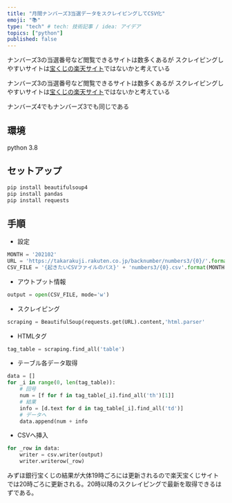 ```yaml
---
title: "月間ナンバーズ3当選データをスクレイピングしてCSV化"
emoji: "📚"
type: "tech" # tech: 技術記事 / idea: アイデア
topics: ["python"]
published: false
---
```



ナンバーズ3の当選番号など閲覧できるサイトは数多くあるが
スクレイピングしやすいサイトは[宝くじの楽天サイト](https://takarakuji.rakuten.co.jp/)ではないかと考えている

ナンバーズ3の当選番号など閲覧できるサイトは数多くあるが
スクレイピングしやすいサイトは[宝くじの楽天サイト](https://takarakuji.rakuten.co.jp/)ではないかと考えている

ナンバーズ4でもナンバーズ3でも同じである

## 環境

python 3.8

## セットアップ

```bash
pip install beautifulsoup4
pip install pandas
pip install requests
```

## 手順

- 設定

```python
MONTH = '202102'
URL = 'https://takarakuji.rakuten.co.jp/backnumber/numbers3/{0}/'.format(MONTH)
CSV_FILE = '{起きたいCSVファイルのパス}' + 'numbers3/{0}.csv'.format(MONTH)
```

- アウトプット情報

```python
output = open(CSV_FILE, mode='w')
```

- スクレイピング

```python
scraping = BeautifulSoup(requests.get(URL).content,'html.parser'
```

- HTMLタグ

```python
tag_table = scraping.find_all('table')
```

- テーブル各データ取得

```python
data = []
for _i in range(0, len(tag_table)):
    # 回号
    num = [f for f in tag_table[_i].find_all('th')[1]]
    # 結果
    info = [d.text for d in tag_table[_i].find_all('td')]
    # データへ
    data.append(num + info
```

- CSVへ挿入

```python
for _row in data:
    writer = csv.writer(output)
    writer.writerow(_row)
```

みずほ銀行宝くじの結果が大体19時ごろには更新されるので楽天宝くじサイトでは20時ごろに更新される。20時以降のスクレイピングで最新を取得できるはずである。
